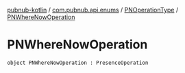 [pubnub-kotlin](../../index.md) / [com.pubnub.api.enums](../index.md) / [PNOperationType](index.md) / [PNWhereNowOperation](./-p-n-where-now-operation.md)

# PNWhereNowOperation

`object PNWhereNowOperation : PresenceOperation`
